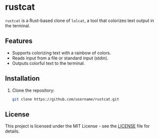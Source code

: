 # rustcat

`rustcat` is a Rust-based clone of `lolcat`, a tool that colorizes text output
in the terminal.

## Features
- Supports colorizing text with a rainbow of colors.
- Reads input from a file or standard input (stdin).
- Outputs colorful text to the terminal.

## Installation
1. Clone the repository:
   ```bash
   git clone https://github.com/username/rustcat.git


## License
This project is licensed under the MIT License - see the [LICENSE](./LICENSE) file for details.
